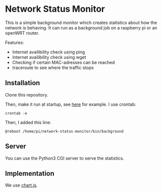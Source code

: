 Network Status Monitor
======================

This is a simple background monitor which creates statistics
about how the network is behaving.
It can run as a background job on a raspberry pi or
an openWRT router.

Features:

- Internet availibility check using ping
- Internet availibility check using wget
- Checking if certain MAC-adresses can be reached
- traceroute to see where the traffic stops

Installation
------------

Clone this repository.

Then, make it run at startup, see
[here](https://www.dexterindustries.com/howto/auto-run-python-programs-on-the-raspberry-pi/)
for example.
I use crontab:

```
crontab -e
```

Then, I added this line:

```
@reboot /home/pi/network-status-monitor/bin/background
```

Server
------

You can use the Python3 CGI server to serve the statistics.

Implementation
--------------

We use [chart.js](https://www.w3schools.com/ai/ai_chartjs.asp).


